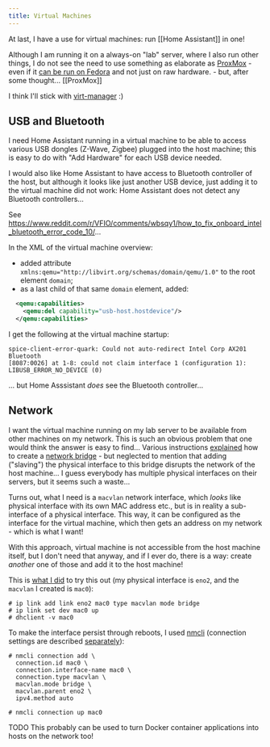 ```yaml
---
title: Virtual Machines
---
```

At last, I have a use for virtual machines: run [[Home Assistant]] in one!

Although I am running it on a always-on "lab" server, where I also run other things, I do not see the need to use something as elaborate as [ProxMox](https://www.proxmox.com/en/) - even if it [can be run on Fedora](https://ipv6.rs/tutorial/Fedora_Server_Latest/Proxmox_VE/) and not just on raw hardware. - but, after some thought... [[ProxMox]]

I think I'll stick with [virt-manager](https://virt-manager.org/ ) :)

## USB and Bluetooth

I need Home Assistant running in a virtual machine to be able to access various USB dongles (Z-Wave, Zigbee) plugged into the host machine; this is easy to do with "Add Hardware" for each USB device needed.

I would also like Home Assistant to have access to Bluetooth controller of the host, but although it looks like just another USB device, just adding it to the virtual machine did not work: Home Assistant does not detect any Bluetooth controllers...

See https://www.reddit.com/r/VFIO/comments/wbsqy1/how_to_fix_onboard_intel_bluetooth_error_code_10/...

In the XML of the virtual machine overview:
- added attribute `xmlns:qemu="http://libvirt.org/schemas/domain/qemu/1.0"` to the root element `domain`;
- as a last child of that same `domain` element, added:
```xml
  <qemu:capabilities>
    <qemu:del capability="usb-host.hostdevice"/>
  </qemu:capabilities>
```

I get the following at the virtual machine startup:
```
spice-client-error-quark: Could not auto-redirect Intel Corp AX201 Bluetooth
[8087:0026] at 1-8: could not claim interface 1 (configuration 1):
LIBUSB_ERROR_NO_DEVICE (0)
```

... but Home Asssistant *does* see the Bluetooth controller...

## Network

I want the virtual machine running on my lab server to be available from other machines on my network. This is such an obvious problem that one would think the answer is easy to find... Various instructions [explained](https://www.zenarmor.com/docs/linux-tutorials/how-to-configure-network-bridge-on-linux) how to create a [network bridge](https://www.redhat.com/sysadmin/setup-network-bridge-VM) - but neglected to mention that adding ("slaving") the physical interface to this bridge disrupts the network of the host machine... I guess everybody has multiple physical interfaces on their servers, but it seems such a waste...

Turns out, what I need is a `macvlan` network interface, which *looks* like physical interface with its own MAC address etc., but is in reality a sub-interface of a physical interface. This way, it can be configured as the interface for the virtual machine, which then gets an address on my network - which is what I want!

With this approach, virtual machine is not accessible from the host machine itself, but I don't need that anyway, and if I ever do, there is a way: create *another* one of those and add it to the host machine!

This is [what I did](https://stackoverflow.com/questions/24783600/how-to-create-a-macvlan-network-interface-in-the-same-network-as-the-host) to try this out (my physical interface is `eno2`, and the `macvlan` I created is `mac0`):
```shell
# ip link add link eno2 mac0 type macvlan mode bridge
# ip link set dev mac0 up
# dhclient -v mac0
```

To make the interface persist through reboots, I used [nmcli](https://networkmanager.dev/docs/api/latest/nmcli.html) (connection settings are described [separately](https://networkmanager.pages.freedesktop.org/NetworkManager/NetworkManager/nm-settings-nmcli.html)):
```shell
# nmcli connection add \
  connection.id mac0 \
  connection.interface-name mac0 \
  connection.type macvlan \
  macvlan.mode bridge \
  macvlan.parent eno2 \
  ipv4.method auto

# nmcli connection up mac0
```

TODO This probably can be used to turn Docker container applications into hosts on the network too!